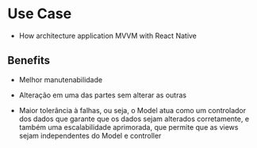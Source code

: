 # Use Case

- How architecture  application MVVM with React Native

## Benefits

-  Melhor manutenabilidade 

- Alteração em uma das partes sem alterar as outras

- Maior tolerância à falhas, ou seja, o Model atua como um controlador 
dos dados que garante que os dados sejam
alterados corretamente, e também uma escalabilidade aprimorada, 
que permite que as views sejam independentes do Model e controller